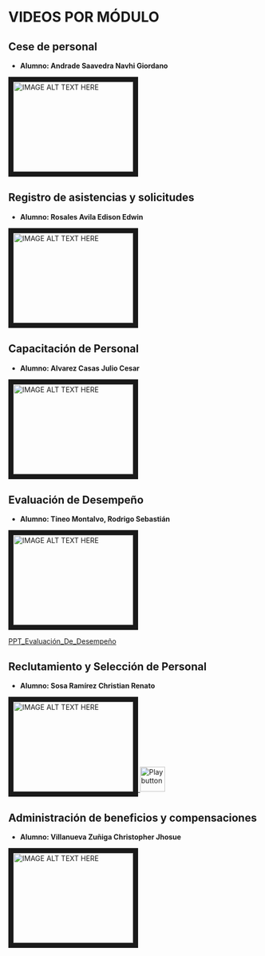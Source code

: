 # VIDEOS POR MÓDULO

## Cese de personal
- **Alumno: Andrade Saavedra Navhi Giordano**

<a href="http://www.youtube.com/watch?feature=player_embedded&v=74Npk3XjsS8
" target="_blank"><img src="http://img.youtube.com/vi/74Npk3XjsS8/0.jpg" 
alt="IMAGE ALT TEXT HERE" width="240" height="180" border="10" /></a>

## Registro de asistencias y solicitudes
- **Alumno: Rosales Avila Edison Edwin**

<a href="http://www.youtube.com/watch?feature=player_embedded&v=SOMLCVusOOA
" target="_blank"><img src="http://img.youtube.com/vi/SOMLCVusOOA/0.jpg" 
alt="IMAGE ALT TEXT HERE" width="240" height="180" border="10" /></a>

## Capacitación de Personal
- **Alumno: Alvarez Casas Julio Cesar**

<a href="http://www.youtube.com/watch?feature=player_embedded&v=3xGgBOtPMio
" target="_blank"><img src="http://img.youtube.com/vi/3xGgBOtPMio/0.jpg" 
alt="IMAGE ALT TEXT HERE" width="240" height="180" border="10" /></a>

## Evaluación de Desempeño
- **Alumno: Tineo Montalvo, Rodrigo Sebastián**

<a href="https://www.youtube.com/watch?v=qrVc6gVrh_s" target="_blank"><img src="http://img.youtube.com/vi/qrVc6gVrh_s/0.jpg" 
alt="IMAGE ALT TEXT HERE" width="240" height="180" border="10" /></a>

[PPT_Evaluación_De_Desempeño](Material_Videos/Evaluación_Desempeño_Tineo_Rodrigo.pdf)

## Reclutamiento y Selección de Personal
- **Alumno: Sosa Ramírez Christian Renato**

<a href="https://www.youtube.com/watch?feature=player_embedded&v=qxbA_M06pnk" target="_blank"><img src="http://img.youtube.com/vi/qxbA_M06pnk/0.jpg" 
alt="IMAGE ALT TEXT HERE" width="240" height="180" border="10" />
<img src="https://img.icons8.com/plasticine/100/000000/play--v2.png" alt="Play button" width="50" height="50" />
</a>

## Administración de beneficios y compensaciones
- **Alumno: Villanueva Zuñiga Christopher Jhosue**

<a href="https://drive.google.com/file/d/1npYQE2u-VuSN3qer1TUjpvY19n_g3JNQ/view?usp=sharing" target="_blank"><img src="http://img.youtube.com/vi/qxbA_M06pnk/0.jpg" 
alt="IMAGE ALT TEXT HERE" width="240" height="180" border="10" />